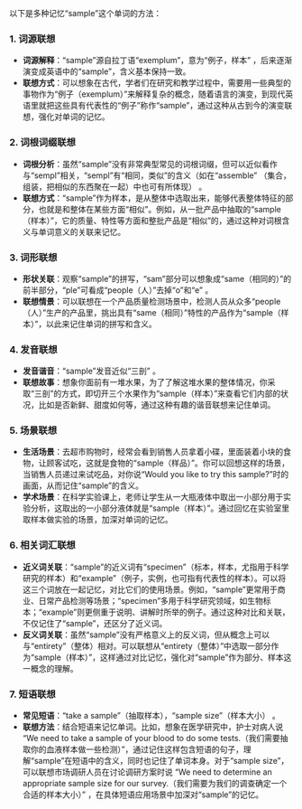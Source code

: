 以下是多种记忆“sample”这个单词的方法：

### 1. 词源联想
 - **词源解释**：“sample”源自拉丁语“exemplum”，意为“例子，样本” ，后来逐渐演变成英语中的“sample”，含义基本保持一致。
 - **联想方式**：可以想象在古代，学者们在研究和教学过程中，需要用一些典型的事物作为“例子（exemplum）”来解释复杂的概念，随着语言的演变，到现代英语里就把这些具有代表性的“例子”称作“sample”，通过这种从古到今的演变联想，强化对单词的记忆。

### 2. 词根词缀联想
 - **词根分析**：虽然“sample”没有非常典型常见的词根词缀，但可以近似看作与“sempl”相关，“sempl”有“相同，类似”的含义（如在“assemble” （集合，组装，把相似的东西聚在一起）中也可有所体现） 。
 - **联想方式**：“sample”作为样本，是从整体中选取出来，能够代表整体特征的部分，也就是和整体在某些方面“相似”。例如，从一批产品中抽取的“sample（样本）”，它的质量、特性等方面和整批产品是“相似”的，通过这种对词根含义与单词意义的关联来记忆。

### 3. 词形联想
 - **形状关联**：观察“sample”的拼写，“sam”部分可以想象成“same（相同的）”的前半部分，“ple”可看成“people（人）”去掉“o”和“e” 。
 - **联想情景**：可以联想在一个产品质量检测场景中，检测人员从众多“people（人）”生产的产品里，挑出具有“same（相同）”特性的产品作为“sample（样本）”，以此来记住单词的拼写和含义。

### 4. 发音联想
 - **发音谐音**：“sample”发音近似“三剖” 。
 - **联想故事**：想象你面前有一堆水果，为了了解这堆水果的整体情况，你采取“三剖”的方式，即切开三个水果作为“sample（样本）”来查看它们内部的状况，比如是否新鲜、甜度如何等，通过这种有趣的谐音联想来记住单词。

### 5. 场景联想
 - **生活场景**：去超市购物时，经常会看到销售人员拿着小碟，里面装着小块的食物，让顾客试吃，这就是食物的“sample（样品）”。你可以回想这样的场景，当销售人员递过来试吃品，对你说“Would you like to try this sample?”时的画面，从而记住“sample”的含义。
 - **学术场景**：在科学实验课上，老师让学生从一大瓶液体中取出一小部分用于实验分析，这取出的一小部分液体就是“sample（样本）”。通过回忆在实验室里取样本做实验的场景，加深对单词的记忆。

### 6. 相关词汇联想
 - **近义词关联**：“sample”的近义词有“specimen”（标本，样本，尤指用于科学研究的样本）和“example”（例子，实例，也可指有代表性的样本）。可以将这三个词放在一起记忆，对比它们的使用场景。例如，“sample”更常用于商业、日常产品检测等场景；“specimen”多用于科学研究领域，如生物标本；“example”则更侧重于说明、讲解时所举的例子。通过这种对比和关联，不仅记住了“sample”，还区分了近义词。
 - **反义词关联**：虽然“sample”没有严格意义上的反义词，但从概念上可以与“entirety”（整体）相对。可以联想从“entirety（整体）”中选取一部分作为“sample（样本）”，这样通过对比记忆，强化对“sample”作为部分、样本这一概念的理解。

### 7. 短语联想
 - **常见短语**：“take a sample”（抽取样本），“sample size”（样本大小） 。
 - **联想方法**：结合短语来记忆单词。比如，想象在医学研究中，护士对病人说 “We need to take a sample of your blood to do some tests.（我们需要抽取你的血液样本做一些检测）”，通过记住这样包含短语的句子，理解“sample”在短语中的含义，同时也记住了单词本身。对于“sample size”，可以联想市场调研人员在讨论调研方案时说 “We need to determine an appropriate sample size for our survey.（我们需要为我们的调查确定一个合适的样本大小）” ，在具体短语应用场景中加深对“sample”的记忆。 